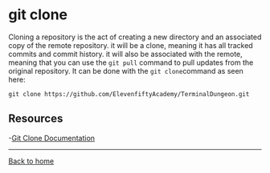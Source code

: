 # git clone
Cloning a repository is the act of creating a new directory and an associated copy of the remote repository. it will be a clone, meaning it has all tracked commits and commit history.
it will also be associated with the remote, meaning that you can use the `git pull` command to pull updates from the original repository.
It can be done with the `git clone`command as seen here:
```
git clone https://github.com/ElevenfiftyAcademy/TerminalDungeon.git
```

## Resources
-[Git Clone Documentation](https://git-scm.com/docs/git-clone)

---
[Back to home](../README.md)